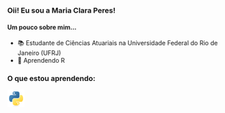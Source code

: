 ### Oii! Eu sou a Maria Clara Peres! 

  <h4 align="left"> Um pouco sobre mim...</h4>

- 📚 Estudante de Ciências Atuariais na Universidade Federal do Rio de Janeiro (UFRJ)
- 🧮 Aprendendo R


<h3 align="left"> O que estou aprendendo:</h3>
<p align="left"> <a href="https://www.python.org" target="_blank" rel="noreferrer"> <img src="https://raw.githubusercontent.com/devicons/devicon/master/icons/python/python-original.svg" alt="python" width="40" height="40"/> </a> </p>
